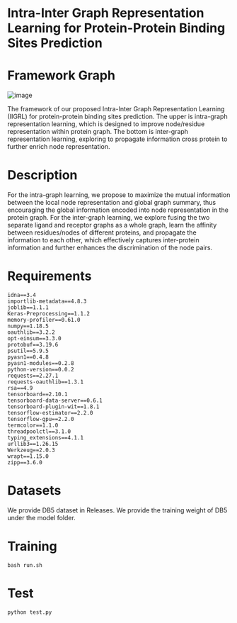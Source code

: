 # Intra-Inter Graph Representation Learning for Protein-Protein Binding Sites Prediction 

# Framework Graph

![image](https://github.com/IIGRLzwt/IIGRL/assets/97393672/b5189f7a-f608-4bda-b567-47ac444d1849)

The framework of our proposed Intra-Inter Graph Representation Learning (IIGRL) for protein-protein binding sites prediction. The upper is intra-graph representation learning, which is designed to improve node/residue representation within protein graph. The bottom is inter-graph representation learning, exploring to propagate information cross protein to further enrich node representation.

# Description
For the intra-graph learning, we propose to maximize the mutual information between the local node representation and global graph summary, thus encouraging the global information encoded into node representation in the protein graph. For the inter-graph learning, we explore fusing the two separate ligand and receptor graphs as a whole graph, learn the affinity between residues/nodes of different proteins, and propagate the information to each other, which effectively captures inter-protein information and further enhances the discrimination of the node pairs.

# Requirements
```
idna==3.4
importlib-metadata==4.8.3
joblib==1.1.1
Keras-Preprocessing==1.1.2
memory-profiler==0.61.0
numpy==1.18.5
oauthlib==3.2.2
opt-einsum==3.3.0
protobuf==3.19.6
psutil==5.9.5
pyasn1==0.4.8
pyasn1-modules==0.2.8
python-version==0.0.2
requests==2.27.1
requests-oauthlib==1.3.1
rsa==4.9
tensorboard==2.10.1
tensorboard-data-server==0.6.1
tensorboard-plugin-wit==1.8.1
tensorflow-estimator==2.2.0
tensorflow-gpu==2.2.0
termcolor==1.1.0
threadpoolctl==3.1.0
typing_extensions==4.1.1
urllib3==1.26.15
Werkzeug==2.0.3
wrapt==1.15.0
zipp==3.6.0
```
# Datasets 
We provide DB5 dataset in Releases. We provide the training weight of DB5 under the model folder.
# Training
```
bash run.sh
```
# Test
```
python test.py
```
